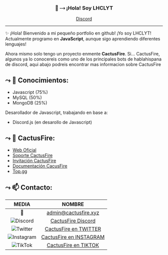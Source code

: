 
<h3 align="center">👋 ⤏ ¡Hola! Soy LHCLYT</h3>
<p align="center">
  <a href="https://discord.gg/JfUmDjX">Discord</a>
</p>

---
✨ ¡Hola! Bienvenido a mi pequeño portfolio en github! ¡Yo soy LHCLYT!
Actualmente programo en **JavaScript**, aunque sigo aprendiendo diferentes lenguajes!

Ahora mismo solo tengo un proyecto enmente **CactusFire**.
Si... CactusFire, algunos ya lo conocereis como uno de los principales bots de hablahispana de discord, aqui abajo podreis encontrar mas informacion sobre CactusFire

## ⤳ 📝  Conocimientos:
* Javascript (75%)
* MySQL (50%)
* MongoDB (25%)

Desarollador de Javascript, trabajando en base a:
* Discord.js (en desarollo de Javascript)

## ⤳ 🌵  CactusFire: 
* [Web Oficial](https://cactusfire.xyz)
* [Soporte CactusFire](https://discord.cactusfire.xyz)
* [Invitación CactusFire](https://invite.cactusfire.xyz)
* [Documentación CacusFire](https://cactusfire.xyz/docs)
* [Top.gg](https://top.gg/bot/543567770579894272)


## ⤳ 📫  Contacto: 

|              MEDIA             	|       NOMBRE       	|
|:----------------------------:	|:-------------------:	|
| 📧  	| admin@cactusfire.xyz	|
| ![Discord](https://media.discordapp.net/attachments/763587528083112016/789207824521625680/1200px-Font_Awesome_5_brands_discord_color.svg.png?width=25&height=25) 	| [CactusFire Discord](https://discord.cactusfire.xyz)	|
| ![Twitter](https://i.imgur.com/HeZ0zJn.png) 	| [CactusFire en TWITTER](https://twitter.com/CactusFire/)	|
| ![Instagram](https://i.imgur.com/tu01NLm.png) 	| [CactusFire en INSTAGRAM](https://www.instagram.com/cactusfirebot/)	|
| ![TikTok](https://media.discordapp.net/attachments/763587528083112016/789208444006825984/5cb78678a7c7755bf004c14c.png?width=25&height=25) 	| [CactusFire en TIKTOK](https://www.tiktok.com/@cactusfirebot)	|
